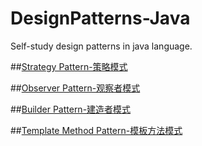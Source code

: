 # DesignPatterns-Java
Self-study design patterns in java language.

##[Strategy Pattern-策略模式](https://github.com/vikingden8/DesignPatterns-Java/blob/master/src/com/viking/strategy/Strategy.md)

##[Observer Pattern-观察者模式](https://github.com/vikingden8/DesignPatterns-Java/blob/master/src/com/viking/observer/Observer.md)  

##[Builder Pattern-建造者模式](https://github.com/vikingden8/DesignPatterns-Java/blob/master/src/com/viking/builder/Builder.md) 
  
##[Template Method Pattern-模板方法模式](https://github.com/vikingden8/DesignPatterns-Java/blob/master/src/com/viking/template/Template.md)  
